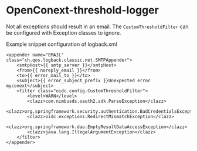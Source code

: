 # OpenConext-threshold-logger

Not all exceptions should result in an email. The `CustomThresholdFilter` can be configured with Exception classes to ignore.

Example snippet configuration of logback.xml

```
<appender name="EMAIL" class="ch.qos.logback.classic.net.SMTPAppender">
    <smtpHost>{{ smtp_server }}</smtpHost>
    <from>{{ noreply_email }}</from>
    <to>{{ error_mail_to }}</to>
    <subject>{{ error_subject_prefix }}Unexpected error myconext</subject>
    <filter class="oidc.config.CustomThresholdFilter">
        <level>WARN</level>
        <clazz>com.nimbusds.oauth2.sdk.ParseException</clazz>
        <clazz>org.springframework.security.authentication.BadCredentialsException</clazz>
        <clazz>oidc.exceptions.RedirectMismatchException</clazz>
        <clazz>org.springframework.dao.EmptyResultDataAccessException</clazz>
        <clazz>java.lang.IllegalArgumentException</clazz>
    </filter>
</appender>
```
